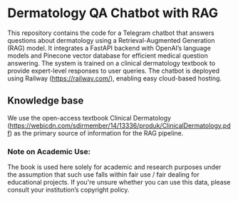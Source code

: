 # Dermatology QA Chatbot with RAG
This repository contains the code for a Telegram chatbot that answers questions about dermatology using a Retrieval-Augmented Generation (RAG) model. It integrates a FastAPI backend with OpenAI’s language models and Pinecone vector database for efficient medical question answering. 
The system is trained on a clinical dermatology textbook to provide expert-level responses to user queries. The chatbot is deployed using Railway (https://railway.com/), enabling easy cloud-based hosting.

## Knowledge base
We use the open-access textbook Clinical Dermatology (https://webicdn.com/sdirmember/14/13336/produk/ClinicalDermatology.pdf) as the primary source of information for the RAG pipeline. 
### Note on Academic Use:
The book is used here solely for academic and research purposes under the assumption that such use falls within fair use / fair dealing for educational projects. If you're unsure whether you can use this data, please consult your institution’s copyright policy.

